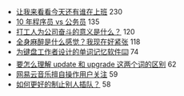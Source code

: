 - [让我来看看今天还有谁在上班](https://www.v2ex.com/t/751953) 230
- [10 年程序员 vs 公务员](https://www.v2ex.com/t/751931) 135
- [打工人为公司奋斗的意义是什么？](https://www.v2ex.com/t/751957) 120
- [全身麻醉是什么感觉？我现在好紧张](https://www.v2ex.com/t/752040) 118
- [为键盘工作者设计的单词记忆软件⌨️](https://www.v2ex.com/t/752050) 74
- [要怎么理解 update 和 upgrade 这两个词的区别](https://www.v2ex.com/t/751983) 62
- [网易云音乐擅自操作用户关注](https://www.v2ex.com/t/751929) 59
- [如何更好的制止别人插队？](https://www.v2ex.com/t/751992) 58